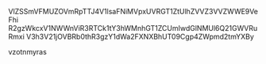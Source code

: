 VlZSSmVFMUZOVmRpTTJ4V1lsaFNiMVpxUVRGT1ZtUlhZVVZ3VVZWWE9VeFhi
R2gzWkcxV1NWWnViR3RTCk1tY3hWMnhGT1ZCUmIwdGlNMUl6Q21GWVRuRmxi
V3h3V21jOVBRb0thR3gzY1dWa2FXNXBhUT09Cgp4ZWpmd2tmYXBy

vzotnmyras
